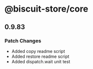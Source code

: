 # @biscuit-store/core


## 0.9.83
### Patch Changes

- Added copy readme script
- Added restore readme script
- Added dispatch.wait unit test
